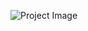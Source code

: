 ![Project Image](https://github.com/joevar5/MLOps-LLMOps-Projects/blob/main/Screenshot%202025-01-11%20at%208.42.39%E2%80%AFPM.png)
